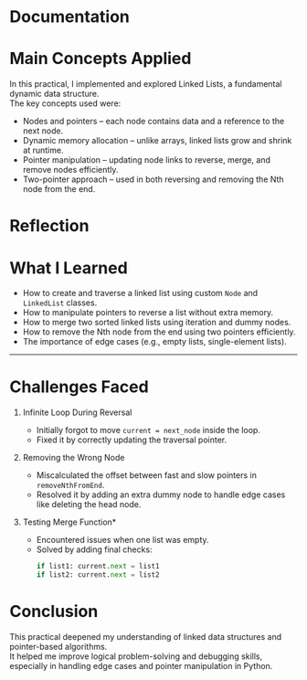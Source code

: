 # Documentation

# Main Concepts Applied
In this practical, I implemented and explored Linked Lists, a fundamental dynamic data structure.  
The key concepts used were:
- Nodes and pointers – each node contains data and a reference to the next node.
- Dynamic memory allocation – unlike arrays, linked lists grow and shrink at runtime.
- Pointer manipulation – updating node links to reverse, merge, and remove nodes efficiently.
- Two-pointer approach – used in both reversing and removing the Nth node from the end.

# Reflection

# What I Learned
- How to create and traverse a linked list using custom `Node` and `LinkedList` classes.
- How to manipulate pointers to reverse a list without extra memory.
- How to merge two sorted linked lists using iteration and dummy nodes.
- How to remove the Nth node from the end using two pointers efficiently.
- The importance of edge cases (e.g., empty lists, single-element lists).

---

# Challenges Faced
1. Infinite Loop During Reversal  
   - Initially forgot to move `current = next_node` inside the loop.  
   - Fixed it by correctly updating the traversal pointer.

2. Removing the Wrong Node  
   - Miscalculated the offset between fast and slow pointers in `removeNthFromEnd`.  
   - Resolved it by adding an extra dummy node to handle edge cases like deleting the head node.

3. Testing Merge Function* 
   - Encountered issues when one list was empty.  
   - Solved by adding final checks:  
     ```python
     if list1: current.next = list1
     if list2: current.next = list2
     ```

# Conclusion
This practical deepened my understanding of linked data structures and pointer-based algorithms.  
It helped me improve logical problem-solving and debugging skills, especially in handling edge cases and pointer manipulation in Python.
